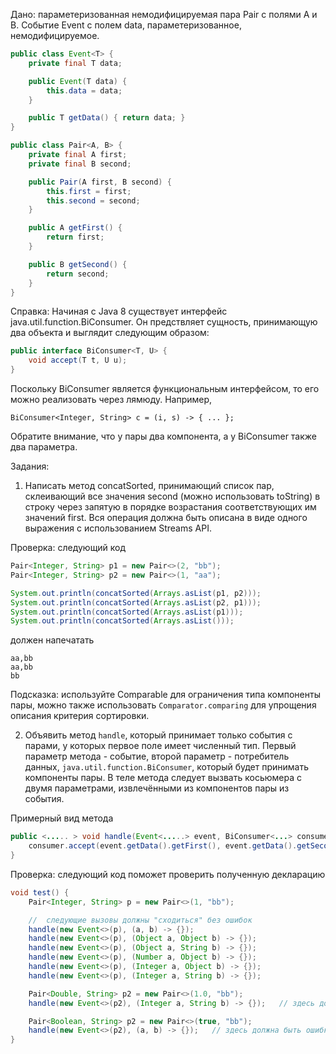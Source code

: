 Дано: параметеризованная немодифицируемая пара Pair с полями A и B. Событие Event с полем data, параметеризованное, немодифицируемое.

```java
public class Event<T> {
    private final T data;

    public Event(T data) {
        this.data = data;
    }

    public T getData() { return data; }
}

public class Pair<A, B> {
    private final A first;
    private final B second;

    public Pair(A first, B second) {
        this.first = first;
        this.second = second;
    }

    public A getFirst() {
        return first;
    }

    public B getSecond() {
        return second;
    }
}
```

Справка:
Начиная с Java 8 существует интерфейс  java.util.function.BiConsumer. Он предствляет сущность, принимающую два объекта и выглядит следующим образом:

```java
public interface BiConsumer<T, U> {
    void accept(T t, U u);
}
```

Поскольку BiConsumer является функциональным интерфейсом, то его можно реализовать через лямюду. Например,

`BiConsumer<Integer, String> c = (i, s) -> { ... };`

Обратите внимание, что у пары два компонента, а у BiConsumer также два параметра.

Задания: 
1. Написать метод concatSorted, принимающий список пар, склеивающий все значения second (можно использовать toString) в строку через запятую в порядке возрастания соответствующих им значений first. Вся операция должна быть описана в виде одного выражения с использованием Streams API.

Проверка: следующий код 

```java
Pair<Integer, String> p1 = new Pair<>(2, "bb");
Pair<Integer, String> p2 = new Pair<>(1, "aa");

System.out.println(concatSorted(Arrays.asList(p1, p2)));
System.out.println(concatSorted(Arrays.asList(p2, p1)));
System.out.println(concatSorted(Arrays.asList(p1)));
System.out.println(concatSorted(Arrays.asList()));
```

должен напечатать

```
aa,bb
aa,bb
bb

```

Подсказка: используйте Comparable для ограничения типа компоненты пары, можно также использовать `Comparator.comparing` для упрощения описания критерия сортировки.

2. Объявить метод `handle`, который принимает только события с парами, у которых первое поле имеет численный тип. Первый параметр метода - событие, второй параметр - потребитель данных, `java.util.function.BiConsumer`, который будет принимать компоненты пары.  В теле метода следует вызвать косьюмера с двумя параметрами, извлечёнными из компонентов пары из события. 

Примерный вид метода

```java
public <..... > void handle(Event<.....> event, BiConsumer<...> consumer) {
    consumer.accept(event.getData().getFirst(), event.getData().getSecond());
}
```

Проверка: следующий код поможет проверить полученную декларацию

```java
void test() {
    Pair<Integer, String> p = new Pair<>(1, "bb");

    //  следующие вызовы должны "сходиться" без ошибок
    handle(new Event<>(p), (a, b) -> {});
    handle(new Event<>(p), (Object a, Object b) -> {});
    handle(new Event<>(p), (Object a, String b) -> {});
    handle(new Event<>(p), (Number a, Object b) -> {});
    handle(new Event<>(p), (Integer a, Object b) -> {});
    handle(new Event<>(p), (Integer a, String b) -> {});

    Pair<Double, String> p2 = new Pair<>(1.0, "bb");
    handle(new Event<>(p2), (Integer a, String b) -> {});   // здесь должна быть ошибка так как получатель не может обработать Double

    Pair<Boolean, String> p2 = new Pair<>(true, "bb");
    handle(new Event<>(p2), (a, b) -> {});   // здесь должна быть ошибка так как первый параметр пары имеет нечисловой тип
}
```
